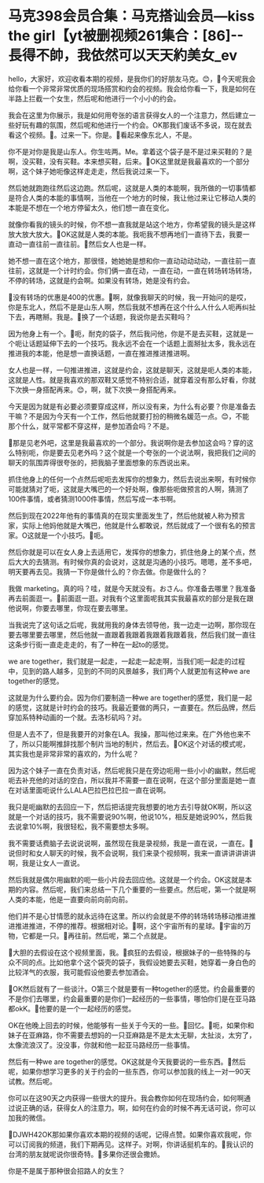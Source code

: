 # 马克398会员合集：马克搭讪会员—kiss the girl【yt被删视频261集合：[86]--長得不帥，我依然可以天天約美女_ev

hello，大家好，欢迎收看本期的视频，是我你们的好朋友马克。😊，🎼今天呢我会给你看一个非常非常优质的现场搭赏和约会的视频。我会给你看一下，我是如何在半路上拦截一个女生，然后呢和他进行一个小小的约会。

我会在这里为你展示，我是如何用夸张的语言获得女人的一个注意力，然后建立一些好玩有趣的氛围，然后呢和他进行一个约会。OK那我们废话不多说，现在就去看这个视频。🎼。过来一下。你是。🎼看起来像东北人，不是。

你不是对你是我是山东人。你生咗两。Me。拿着这个袋子是不是过来买鞋的？是啊，没买鞋，没有买鞋。本来想买鞋，后来。🎼OK这里就是我最喜欢的一个部分啊，这个妹子她呃像这样走走走，然后我说过来一下。

然后她就跑跑往然后这边跑。然后呢，这就是人类的本能啊，我所做的一切事情都是符合人类的本能的事情啊，当他在一个地方的时候，我让他过来让它移动人类的本能是不想在一个地方停留太久，他们想一直在变化。

就像你看我的镜头的时候，你不想一直我就是站这个地方，你希望我的镜头是这样放大放大放大。🎼OK这就是人类的本能。我呃我不想再地们一直待下去，我要一直动一直往前一直往前。🎼然后女人也是一样。

她不想一直在这个地方，那很怪，她她她是想和你一直动动动动动，一直往前一直往前，这就是一个计时约会。你们俩一直在动，一直在动，一直在转场转场转场，不停的转场，这就是约会啊。如果没有转场，她是没有约会。

🎼没有转场的优惠是400的优惠。🎼啊，就像我聊天的时候，我一开始问的是哎，你是东北人，然后不是是山东人啊，然后我就不想再在这个什么人什么人呃再纠扯下去，再瞎掰。我是。🎼换了一个话题，我说你是去买鞋吗？

因为他身上有一个。🎼呃，耐克的袋子，然后我问他，你是不是去买鞋，这就是一个呃让话题延伸下去的一个技巧。我永远不会在一个话题上面掰扯太多，我永远在推进我的本能，他是想一直换话题，一直在推进推进推进啊。

女人也是一样，一句推进推进，这就是约会，这就是聊天，这就是呃人类的本能，这就是人性。就是我喜欢的那双鞋又感觉不特别合适，就穿着没有那么好看，你就下次换一身搭配再来。😊，啊，就下次换一身搭配再来。

今天是因为就是有必要必须要穿成这样，所以没有来，为什么有必要？你是准备去干嘛？不是因为今天有一个工作，然后他就要打扮的稍微名媛范一点。😊，不能那个什么，就平常都不穿这样，是参加酒会吗？不是。

🎼那是见老外吧，这里是我最喜欢的一个部分。我说啊你是去参加这会吗？穿的这么特别呃，你是要去见老外吗？这个就是一个夸张的一个说法啊，我把我们之间的聊天的氛围弄得很夸张的，把我脑子里面想象的东西说出来。

抓住他身上的任何一个点然后呢呃去发挥你的想象力，然后去说出来啊，有时候你可能就猜对了呃，这就是大嘴巴的一个好处啊，像那些呃做预言的人啊，猜测了100件事情，或者猜测1000件事情，然后写成一本书啊。

然后到现在2022年他有的事情真的在现实里面发生了，然后他就被人称为预言家，实际上他妈他就是大嘴巴，他就是什么都敢说，然后就成了一个很有名的预言家。O这就是一个小技巧。🎼呃。

然后你就是可以在女人身上去适用它，发挥你的想象力，抓住他身上的某个点，然后大大的去猜测。有时候你真的会说对，这就是沟通的小技巧。嗯嗯，差不多吧，明天要再去见。我猜一下你是做什么的？你去做。你是做什么的？

我做 marketing。真的吗？哇，就是今天就没有。おさん。你准备去哪里？我准备再去前面逛一。🎼前面逛一逛。对我有个这里面呢我其实我最喜欢的部分是我在跟他说啊，你要去哪里，你现在要去哪里。

当我说完了这句话之后呢，我就用我的身体去领导他，我一边走一边啊，那你现在要去哪里要去哪里，然后他就一直跟着我跟着我跟着我跟着我，然后我们就一直往这条步行街一直走走走的，有了一种在一起to的感觉。

we are together，我们就是一起走，一起走一起走啊，当我们呃一起走的过程中，见到的路人越多，见到的不同的风景越多，我们两个人就更加有这种we are together的感觉。

这就是为什么要约会。因为你们要制造一种we are together的感觉，我们是一起的感觉，这就是计时约会的技巧。我最近要做的两只，一直要在。然后品牌，然后穿加系特种动画的一个就。去洛杉矶吗？对。

但是人去不了，但是我要开的对象在LA。我操，那叫他过来来。在广外他也来不了，所以只能啊推辞找那个制片当地的制片，然后去。🎼OK这个对话的模式呢，其实我也是非常非常的喜欢的，为什么呢？

因为这个妹子一直在负责对话，然后呢我只是在旁边呃用一些小小的幽默，然后呢呃去补充他的对话的空白，所以我并不需要一直在说啊，在这个部分里面是她一直在对话里面呃说什么LALA巴拉巴拉巴拉一直在说啊。

我只是呃幽默的去回应一下，然后把话提完我想要的地方去引导就OK啊，所以这就是一个对话的技巧，我不需要说90%啊，他说10%，相反是她说90%，然后我去说拿10%啊，我很轻松，我不需要想太多啊。

我不需要话费脑子去说说说啊，虽然现在我是录视频，我是一直在说，一直在。🎼说但时和女人聊天的时候，我不会说啊，我们来录个视频啊，我来一直讲讲讲讲讲啊，我是让女人一直说。

然后我就是偶尔用幽默的呃一些小片段去回应他。这就是一个约会。OK这就是本期的内容。然后呢，我们来总结一下几个重要的一些要点。然后呢，第一个就是啊人类的本能，他是一直要向前向前向前。

他们并不是心甘情愿的就永远待在这里。所以约会就是不停的转场转场移动推进推进推进推进，不停的推荐。根据相对论。🎼啊，这个宇宙所有的星球。🎼宇宙的万物，它都是一只。🎼再往前。然后呢，第二个点就是。

🎼大胆的去假设在这个视频里面，我。🎼疯狂的去假设，根据妹子的一些特殊的与众不同的点。比如他拿个这个袋壳的袋子，我假设她要去买鞋，她穿着一身白色的比较洋气的衣服，我可能假设他要去参加酒会。

🎼OK然后就有了一些谈汁。O第三个就是要有一种together的感觉。约会最重要的不是你们去哪里，约会最重要的是你们一起经历的一些事情，哪怕你们是在亚马路都okK。🎼他要的是一个一起经历的感觉。

OK在他晚上回去的时候，他能够有一些关于今天的一些。🎼回忆。🎼呃，如果你和妹子在亚麻路，你不需要去想妈的一只亚麻路是不是太太无聊，太扯淡，太穷了，太像流浪汉了。没没事，你就和他一起亚马路经历一些事情。

然后有一种we are together的感觉。OK这就是今天我要说的一些东西。🎼然后呢，如果你想学习更多的关于约会的一些东西，你可以参加我的线上一对一90天试教。然后呢。

你可以在这90天之内获得一些很大的提升。我会教你如何在现场约会，如何啊通过说正确的话，获得女人的注意力。啊，如何在约会的时候不再无话可说，你可以加我的微信。

🎼DJWH42OK那如果你喜欢本期的视频的话呢，记得点赞。如果你喜欢我呢，你可以订阅我的频道，我们下期再见。这样子。对啊，你讲话挺机车的。🎼我认识的台湾的朋友就呢说你很奇特。🎼多果你还很会撒娇。

你是不是属于那种很会招路人的女生？